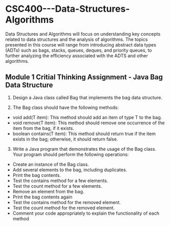 # CSC400---Data-Structures-Algorithms
Data Structures and Algorithms will focus on understanding key concepts related to data structures and the analysis of algorithms. The topics presented in this course will range from introducing abstract data types (ADTs) such as bags, stacks, queues, deques, and priority queues, to further analyzing the efficiency associated with the ADTS and other algorithms.

## Module 1 Critial Thinking Assignment - Java Bag Data Structure
1. Design a Java class called Bag that implements the bag data structure.

2. The Bag class should have the following methods:
  - void add(T item): This method should add an item of type T to the bag.
  - void remove(T item): This method should remove one occurrence of the item from the bag, if it exists.
   - boolean contains(T item): This method should return true if the item exists in the bag; otherwise, it should return false.   

3. Write a Java program that demonstrates the usage of the Bag class. Your program should perform the following operations:
  - Create an instance of the Bag class.
  - Add several elements to the bag, including duplicates.
  - Print the bag contents.
  - Test the contains method for a few elements.
  - Test the count method for a few elements.
  - Remove an element from the bag.
  - Print the bag contents again
  - Test the contains method for the removed element.
  - Test the count method for the removed element.
  - Comment your code appropriately to explain the functionality of each method
